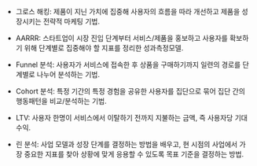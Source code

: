 - 그로스 해킹: 제품이 지닌 가치에 집중해 사용자의 흐름을 따라 개선하고 제품을 성장시키는 전략적 마케팅 기법.

- AARRR: 스타트업이 시장 진입 단계부터 서비스/제품을 홍보하고 사용자를 확보하기 위해 단계별로 집중해야 할 지표를 정리한 성과측정모델.

- Funnel 분석: 사용자가 서비스에 접속한 후 상품을 구매하기까지 일련의 경로를 단계별로 나누어 분석하는 기법.

- Cohort 분석: 특정 기간의 특정 경험을 공유한 사용자를 집단으로 묶어 집단 간의 행동패턴을 비교/분석하는 기법.

- LTV: 사용자 한명이 서비스에서 이탈하기 전까지 지불하는 금액, 즉 사용자당 기대 수익.

- 린 분석: 사업 모델과 성장 단계를 결정하는 방법을 배우고, 현 시점의 사업에서 가장 중요한 지표를 찾아 상황에 맞게 응용할 수 있도록 목표 기준을 결정하는 방법.
